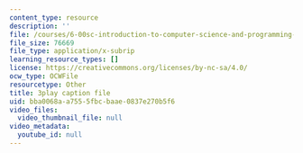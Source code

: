 ```yaml
---
content_type: resource
description: ''
file: /courses/6-00sc-introduction-to-computer-science-and-programming-spring-2011/bba0068aa7555fbcbaae0837e270b5f6_C2BBAW78fYg.vtt
file_size: 76669
file_type: application/x-subrip
learning_resource_types: []
license: https://creativecommons.org/licenses/by-nc-sa/4.0/
ocw_type: OCWFile
resourcetype: Other
title: 3play caption file
uid: bba0068a-a755-5fbc-baae-0837e270b5f6
video_files:
  video_thumbnail_file: null
video_metadata:
  youtube_id: null
---
```


